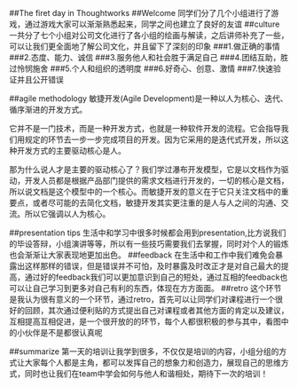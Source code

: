 ##The firet day in Thoughtworks
##Welcome
同学们分了几个小组进行了游戏，通过游戏大家可以渐渐熟悉起来，同学之间也建立了良好的友谊
##culture
一共分了七个小组对公司文化进行了各小组的绘画与解读，之后讲师补充了一些，可以让我们更全面地了解公司文化，并且留下了深刻的印象
###1.做正确的事情
###2.态度、能力、诚信
###3.服务他人和社会胜于满足自己
###4.团结互助，胜过怜悯施舍
###5.个人和组织的透明度
###6.好奇心、创意、激情
###7.快速验证并且公开错误

##agile methodology
敏捷开发(Agile Development)是一种以人为核心、迭代、循序渐进的开发方式。

它并不是一门技术，而是一种开发方式，也就是一种软件开发的流程。它会指导我们用规定的环节去一步一步完成项目的开发。因为它采用的是迭代式开发，所以这种开发方式的主要驱动核心是人。

那为什么说人才是主要的驱动核心了？我们学过瀑布开发模型，它是以文档作为驱动，开发人员都是根据产品部门提供的需求文档进行开发的，一切的核心是文档，所以说文档是这个模型中的一个核心。而敏捷开发的意义在于它只关注文档中的重要点，或者尽可能的去简化文档，敏捷开发其实更注重的是人与人之间的沟通、交流。所以它强调以人为核心。


##presentation tips
生活中和学习中很多时候都会用到presentation,比方说我们的毕设答辩，小组演讲等等，所以有一些技巧需要我们去掌握，同时对个人的锻炼也会渐渐让大家表现地更加出色。
##feedback
在生活中和工作中我们难免会暴露出这样那样的错误，但是错误并不可怕，及时暴露及时改正才是对自己最大的提高，通过好的feedback我们可以更加意识到自己的短处，通过互相的feedback也可以让自己学习到更多对自己有利的东西，体现在方方面面。
##retro
这个环节是我认为很有意义的一个环节，通过retro，首先可以让同学们对课程进行一个很好的回顾，其次通过便利贴的方式提出自己对课程或者其他方面的肯定以及建议，互相提高互相促进，是一个很开放的的环节，每个人都很积极的参与其中，看图中的小伙伴是不是都很认真呢

##summarize
第一天的培训让我学到很多，不仅仅是培训的内容，小组分组的方式让大家每个人都是主角，都可以发挥自己的想象力和创造力，展现自己的思维方式，同时也让我们在team中学会如何与他人和谐相处，期待下一次的培训！
